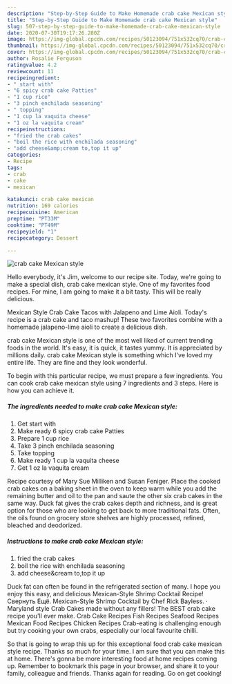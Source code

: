 ```yaml
---
description: "Step-by-Step Guide to Make Homemade crab cake Mexican style"
title: "Step-by-Step Guide to Make Homemade crab cake Mexican style"
slug: 507-step-by-step-guide-to-make-homemade-crab-cake-mexican-style
date: 2020-07-30T19:17:26.280Z
image: https://img-global.cpcdn.com/recipes/50123094/751x532cq70/crab-cake-mexican-style-recipe-main-photo.jpg
thumbnail: https://img-global.cpcdn.com/recipes/50123094/751x532cq70/crab-cake-mexican-style-recipe-main-photo.jpg
cover: https://img-global.cpcdn.com/recipes/50123094/751x532cq70/crab-cake-mexican-style-recipe-main-photo.jpg
author: Rosalie Ferguson
ratingvalue: 4.2
reviewcount: 11
recipeingredient:
- " start with"
- "6 spicy crab cake Patties"
- "1 cup rice"
- "3 pinch enchilada seasoning"
- " topping"
- "1 cup la vaquita cheese"
- "1 oz la vaquita cream"
recipeinstructions:
- "fried the crab cakes"
- "boil the rice with enchilada seasoning"
- "add cheese&amp;cream to,top it up"
categories:
- Recipe
tags:
- crab
- cake
- mexican

katakunci: crab cake mexican 
nutrition: 169 calories
recipecuisine: American
preptime: "PT33M"
cooktime: "PT49M"
recipeyield: "1"
recipecategory: Dessert

---
```



![crab cake Mexican style](https://img-global.cpcdn.com/recipes/50123094/751x532cq70/crab-cake-mexican-style-recipe-main-photo.jpg)

Hello everybody, it's Jim, welcome to our recipe site. Today, we're going to make a special dish, crab cake mexican style. One of my favorites food recipes. For mine, I am going to make it a bit tasty. This will be really delicious.

Mexican Style Crab Cake Tacos with Jalapeno and Lime Aioli. Today&#39;s recipe is a crab cake and taco mashup! These two favorites combine with a homemade jalapeno-lime aioli to create a delicious dish.

crab cake Mexican style is one of the most well liked of current trending foods in the world. It's easy, it is quick, it tastes yummy. It is appreciated by millions daily. crab cake Mexican style is something which I've loved my entire life. They are fine and they look wonderful.


To begin with this particular recipe, we must prepare a few ingredients. You can cook crab cake mexican style using 7 ingredients and 3 steps. Here is how you can achieve it.

<!--inarticleads1-->

##### The ingredients needed to make crab cake Mexican style:

1. Get  start with
1. Make ready 6 spicy crab cake Patties
1. Prepare 1 cup rice
1. Take 3 pinch enchilada seasoning
1. Take  topping
1. Make ready 1 cup la vaquita cheese
1. Get 1 oz la vaquita cream


Recipe courtesy of Mary Sue Milliken and Susan Feniger. Place the cooked crab cakes on a baking sheet in the oven to keep warm while you add the remaining butter and oil to the pan and saute the other six crab cakes in the same way. Duck fat gives the crab cakes depth and richness, and is great option for those who are looking to get back to more traditional fats. Often, the oils found on grocery store shelves are highly processed, refined, bleached and deodorized. 

<!--inarticleads2-->

##### Instructions to make crab cake Mexican style:

1. fried the crab cakes
1. boil the rice with enchilada seasoning
1. add cheese&amp;cream to,top it up


Duck fat can often be found in the refrigerated section of many. I hope you enjoy this easy, and delicious Mexican-Style Shrimp Cocktail Recipe! Свернуть Ещё. Mexican-Style Shrimp Cocktail by Chef Rick Bayless. · Maryland style Crab Cakes made without any fillers! The BEST crab cake recipe you&#39;ll ever make. Crab Cake Recipes Fish Recipes Seafood Recipes Mexican Food Recipes Chicken Recipes Crab-eating is challenging enough but try cooking your own crabs, especially our local favourite chilli. 

So that is going to wrap this up for this exceptional food crab cake mexican style recipe. Thanks so much for your time. I am sure that you can make this at home. There's gonna be more interesting food at home recipes coming up. Remember to bookmark this page in your browser, and share it to your family, colleague and friends. Thanks again for reading. Go on get cooking!
